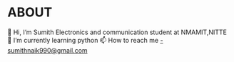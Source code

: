 # ABOUT

👋 Hi, I’m Sumith
Electronics and communication student at NMAMIT,NITTE
🌱 I’m currently learning python
📫 How to reach me -sumithnaik990@gmail.com
